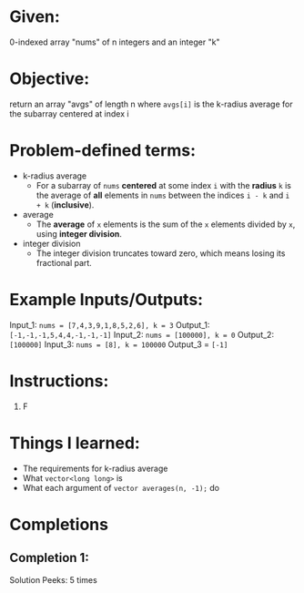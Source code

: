 # Given: 
0-indexed array "nums" of n integers and an integer "k"

# Objective: 
return an array "avgs" of length n where `avgs[i]` is the k-radius average for the subarray centered at index i



# Problem-defined terms: 
* k-radius average
	* For a subarray of `nums` **centered** at some index `i` with the **radius** `k` is the average of **all** elements in `nums` between the indices `i - k` and `i + k` (**inclusive**).
* average
	* The **average** of `x` elements is the sum of the `x` elements divided by `x`, using **integer division**.
* integer division
	* The integer division truncates toward zero, which means losing its fractional part.

# Example Inputs/Outputs:
Input_1: `nums = [7,4,3,9,1,8,5,2,6], k = 3`
Output_1: `[-1,-1,-1,5,4,4,-1,-1,-1]`
Input_2:  `nums = [100000], k = 0`
Output_2: `[100000]`
Input_3: `nums = [8], k = 100000`
Output_3 = `[-1]` 

# Instructions:
1. F

# Things I learned:
  * The requirements for k-radius average
  * What `vector<long long>` is 
  * What each argument of `vector averages(n, -1);` do

# Completions
## Completion 1:
Solution Peeks: 5 times
